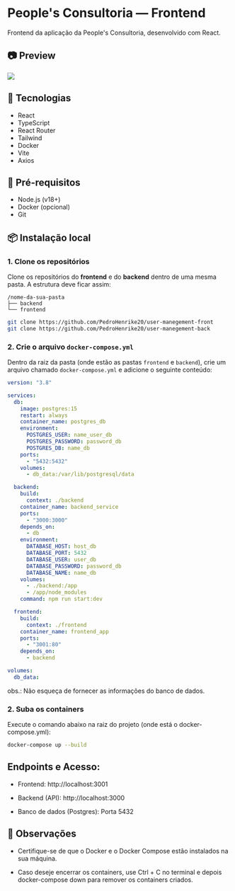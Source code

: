 # People's Consultoria — Frontend

Frontend da aplicação da People's Consultoria, desenvolvido com React.

## 📷 Preview

[![](https://vercel-preview-url.vercel.app/screenshot.png)](https://user-manegement-front.vercel.app/)

## 🚀 Tecnologias

- React
- TypeScript
- React Router
- Tailwind
- Docker
- Vite
- Axios

## 🧰 Pré-requisitos

- Node.js (v18+)
- Docker (opcional)
- Git

## 📦 Instalação local

### 1. Clone os repositórios

Clone os repositórios do **frontend** e do **backend** dentro de uma mesma pasta. A estrutura deve ficar assim:

```text
/nome-da-sua-pasta
├── backend
└── frontend
```

```bash
git clone https://github.com/PedroHenrike20/user-manegement-front
git clone https://github.com/PedroHenrike20/user-manegement-back
```

### 2. Crie o arquivo `docker-compose.yml`

Dentro da raiz da pasta (onde estão as pastas `frontend` e `backend`), crie um arquivo chamado `docker-compose.yml` e adicione o seguinte conteúdo:

```yaml
version: "3.8"

services:
  db:
    image: postgres:15
    restart: always
    container_name: postgres_db
    environment:
      POSTGRES_USER: name_user_db
      POSTGRES_PASSWORD: password_db
      POSTGRES_DB: name_db
    ports:
      - "5432:5432"
    volumes:
      - db_data:/var/lib/postgresql/data

  backend:
    build:
      context: ./backend
    container_name: backend_service
    ports:
      - "3000:3000"
    depends_on:
      - db
    environment:
      DATABASE_HOST: host_db
      DATABASE_PORT: 5432
      DATABASE_USER: user_db
      DATABASE_PASSWORD: password_db
      DATABASE_NAME: name_db
    volumes:
      - ./backend:/app
      - /app/node_modules
    command: npm run start:dev

  frontend:
    build:
      context: ./frontend
    container_name: frontend_app
    ports:
      - "3001:80"
    depends_on:
      - backend

volumes:
  db_data:
```

obs.: Não esqueça de fornecer as informações do banco de dados.

### 2. Suba os containers

Execute o comando abaixo na raiz do projeto (onde está o docker-compose.yml):

```bash
docker-compose up --build
```

## Endpoints e Acesso:

- Frontend: http://localhost:3001

- Backend (API): http://localhost:3000

- Banco de dados (Postgres): Porta 5432

## 📝 Observações

- Certifique-se de que o Docker e o Docker Compose estão instalados na sua máquina.

- Caso deseje encerrar os containers, use Ctrl + C no terminal e depois docker-compose down para remover os containers criados.
